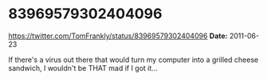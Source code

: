 # 83969579302404096
https://twitter.com/TomFrankly/status/83969579302404096
**Date:** 2011-06-23

If there's a virus out there that would turn my computer into a grilled cheese sandwich, I wouldn't be THAT mad if I got it...
